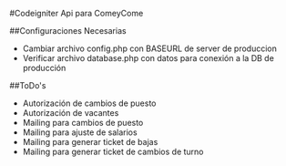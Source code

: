 #Codeigniter Api para ComeyCome

##Configuraciones Necesarias
* Cambiar archivo config.php con BASEURL de server de produccion
* Verificar archivo database.php con datos para conexión a la DB de producción

##ToDo's
* Autorización de cambios de puesto
* Autorización de vacantes
* Mailing para cambios de puesto
* Mailing para ajuste de salarios
* Mailing para generar ticket de bajas
* Mailing para generar ticket de cambios de turno
